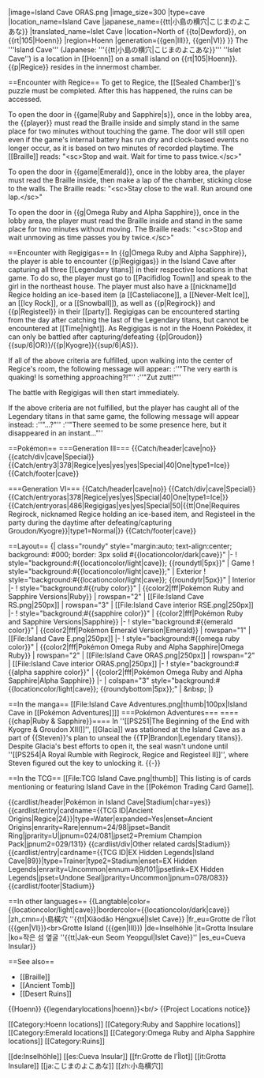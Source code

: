 |image=Island Cave ORAS.png
|image_size=300
|type=cave
|location_name=Island Cave
|japanese_name={{tt|小島の横穴|こじまのよこあな}}
|translated_name=Islet Cave
|location=North of {{to|Dewford}}, on {{rt|105|Hoenn}}
|region=Hoenn
|generation={{gen|III}}, {{gen|VI}}
}}
The '''Island Cave''' (Japanese: '''{{tt|小島の横穴|こじまのよこあな}}''' ''Islet Cave'') is a location in [[Hoenn]] on a small island on {{rt|105|Hoenn}}. {{p|Regice}} resides in the innermost chamber.

==Encounter with Regice==
To get to Regice, the [[Sealed Chamber]]'s puzzle must be completed. After this has happened, the ruins can be accessed.

To open the door in {{game|Ruby and Sapphire|s}}, once in the lobby area, the {{player}} must read the Braille inside and simply stand in the same place for two minutes without touching the game. The door will still open even if the game's internal battery has run dry and clock-based events no longer occur, as it is based on two minutes of recorded playtime. The [[Braille]] reads: "&lt;sc>Stop and wait. Wait for time to pass twice.&lt;/sc>"

To open the door in {{game|Emerald}}, once in the lobby area, the player must read the Braille inside, then make a lap of the chamber, sticking close to the walls. The Braille reads: "&lt;sc>Stay close to the wall. Run around one lap.&lt;/sc>"

To open the door in {{g|Omega Ruby and Alpha Sapphire}}, once in the lobby area, the player must read the Braille inside and stand in the same place for two minutes without moving. The Braille reads: "&lt;sc>Stop and wait unmoving as time passes you by twice.&lt;/sc>"

==Encounter with Regigigas==
In {{g|Omega Ruby and Alpha Sapphire}}, the player is able to encounter {{p|Regigigas}} in the Island Cave after capturing all three [[Legendary titans]] in their respective locations in that game. To do so, the player must go to [[Pacifidlog Town]] and speak to the girl in the northeast house. The player must also have a [[nickname]]d Regice holding an ice-based item (a [[Casteliacone]], a [[Never-Melt Ice]], an [[Icy Rock]], or a [[Snowball]]), as well as {{p|Regirock}} and {{p|Registeel}} in their [[party]]. Regigigas can be encountered starting from the day after catching the last of the Legendary titans, but cannot be encountered at [[Time|night]]. As Regigigas is not in the Hoenn Pokédex, it can only be battled after capturing/defeating {{p|Groudon}}{{sup/6|OR}}/{{p|Kyogre}}{{sup/6|AS}}.

If all of the above criteria are fulfilled, upon walking into the center of Regice's room, the following message will appear:
:''"The very earth is quaking! Is something approaching?!"''
:''"Zut zutt!"''

The battle with Regigigas will then start immediately.

If the above criteria are not fulfilled, but the player has caught all of the Legendary titans in that same game, the following message will appear instead:
:''"...?"''
:''"There seemed to be some presence here, but it disappeared in an instant..."''

==Pokémon==
===Generation III===
{{Catch/header|cave|no}}
{{catch/div|cave|Special}}
{{Catch/entry3|378|Regice|yes|yes|yes|Special|40|One|type1=Ice}}
{{Catch/footer|cave}}

===Generation VI===
{{Catch/header|cave|no}}
{{Catch/div|cave|Special}}
{{Catch/entryoras|378|Regice|yes|yes|Special|40|One|type1=Ice|}}
{{Catch/entryoras|486|Regigigas|yes|yes|Special|50|{{tt|One|Requires Regirock, nicknamed Regice holding an ice-based item, and Registeel in the party during the daytime after defeating/capturing Groudon/Kyogre}}|type1=Normal|}}
{{Catch/footer|cave}}

==Layout==
{| class="roundy" style="margin:auto; text-align:center; background: #000; border: 3px solid #{{locationcolor/dark|cave}}"
|-
! style="background:#{{locationcolor/light|cave}}; {{roundytl|5px}}" | Game
! style="background:#{{locationcolor/light|cave}};" | Exterior
! style="background:#{{locationcolor/light|cave}}; {{roundytr|5px}}" | Interior
|-
! style="background:#{{ruby color}}" | {{color2|fff|Pokémon Ruby and Sapphire Versions|Ruby}}
| rowspan="2" | [[File:Island Cave RS.png|250px]]
| rowspan="3" | [[File:Island Cave interior RSE.png|250px]]
|-
! style="background:#{{sapphire color}}" | {{color2|fff|Pokémon Ruby and Sapphire Versions|Sapphire}}
|-
! style="background:#{{emerald color}}" | {{color2|fff|Pokémon Emerald Version|Emerald}}
| rowspan="1" | [[File:Island Cave E.png|250px]]
|-
! style="background:#{{omega ruby color}}" | {{color2|fff|Pokémon Omega Ruby and Alpha Sapphire|Omega Ruby}}
| rowspan="2" | [[File:Island Cave ORAS.png|250px]]
| rowspan="2" | [[File:Island Cave interior ORAS.png|250px]]
|-
! style="background:#{{alpha sapphire color}}" | {{color2|fff|Pokémon Omega Ruby and Alpha Sapphire|Alpha Sapphire}}
|-
| colspan="3" style="background:#{{locationcolor/light|cave}}; {{roundybottom|5px}};" | &amp;nbsp;
|}

==In the manga==
[[File:Island Cave Adventures.png|thumb|100px|Island Cave in [[Pokémon Adventures]]]]
===Pokémon Adventures===
===={{chap|Ruby &amp; Sapphire}}====
In ''[[PS251|The Beginning of the End with Kyogre &amp; Groudon XIII]]'', [[Glacia]] was stationed at the Island Cave as a part of {{Steven}}'s plan to unseal the {{TP|Brandon|Legendary titans}}. Despite Glacia's best efforts to open it, the seal wasn't undone until ''[[PS254|A Royal Rumble with Regirock, Regice and Registeel II]]'', where Steven figured out the key to unlocking it.
{{-}}

==In the TCG==
[[File:TCG Island Cave.png|thumb]]
This listing is of cards mentioning or featuring Island Cave in the [[Pokémon Trading Card Game]].

{{cardlist/header|Pokémon in Island Cave|Stadium|char=yes}}
{{cardlist/entry|cardname={{TCG ID|Ancient Origins|Regice|24}}|type=Water|expanded=Yes|enset=Ancient Origins|enrarity=Rare|ennum=24/98|jpset=Bandit Ring|jprarity=U|jpnum=024/081|jpset2=Premium Champion Pack|jpnum2=029/131}}
{{cardlist/div|Other related cards|Stadium}}
{{cardlist/entry|cardname={{TCG ID|EX Hidden Legends|Island Cave|89}}|type=Trainer|type2=Stadium|enset=EX Hidden Legends|enrarity=Uncommon|ennum=89/101|jpsetlink=EX Hidden Legends|jpset=Undone Seal|jprarity=Uncommon|jpnum=078/083}}
{{cardlist/footer|Stadium}}

==In other languages==
{{Langtable|color={{locationcolor/light|cave}}|bordercolor={{locationcolor/dark|cave}}
|zh_cmn=小島橫穴 ''{{tt|Xiǎodǎo Héngxué|Islet Cave}}
|fr_eu=Grotte de l'Îlot ({{gen|VI}})&lt;br>Grotte Island ({{gen|III}})
|de=Inselhöhle
|it=Grotta Insulare
|ko=작은 섬 옆굴 ''{{tt|Jak-eun Seom Yeopgul|Islet Cave}}''
|es_eu=Cueva Insular}}

==See also==
* [[Braille]]
* [[Ancient Tomb]]
* [[Desert Ruins]]

{{Hoenn}}
{{legendarylocations|hoenn}}&lt;br/>
{{Project Locations notice}}

[[Category:Hoenn locations]]
[[Category:Ruby and Sapphire locations]]
[[Category:Emerald locations]]
[[Category:Omega Ruby and Alpha Sapphire locations]]
[[Category:Ruins]]

[[de:Inselhöhle]]
[[es:Cueva Insular]]
[[fr:Grotte de l'Îlot]]
[[it:Grotta Insulare]]
[[ja:こじまのよこあな]]
[[zh:小岛横穴]]
